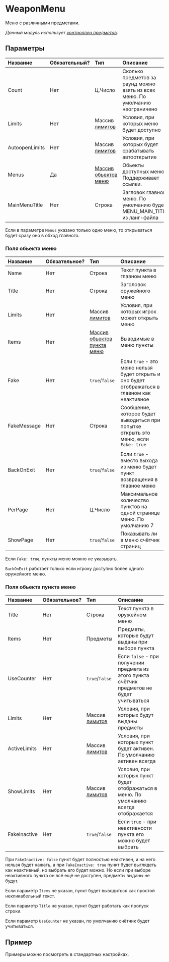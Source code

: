 # WeaponMenu

Меню с различными предметами.

_Данный модуль использует [контроллер предметов](/readme/extensions/items.md)._

## Параметры

| Название       | Обязательный? | Тип                                            | Описание                                                                       |
| :------------- | :------------ | :--------------------------------------------- | :----------------------------------------------------------------------------- |
| Count          | Нет           | Ц.Число                                        | Сколько предметов за раунд можно взять из всех меню. По умолчанию неограничено |
| Limits         | Нет           | Массив [лимитов](/readme/extensions/limits.md) | Условия, при которых меню будет доступно                                       |
| AutoopenLimits | Нет           | Массив [лимитов](/readme/extensions/limits.md) | Условия, при которых будет срабатывать автооткрытие                            |
| Menus          | Да            | [Массив обьектов меню](#поля-обьекта-меню)     | Обьекты доступных меню. Поддерживает ссылки.                                   |
| MainMenuTitle  | Нет           | Строка                                         | Загловок главного меню. По умолчанию будет MENU_MAIN_TITLE из ланг-файла       |

Если в параметре `Menus` указано только одно меню, то открываться будет сразу оно в обход главного.

### Поля обьекта меню

| Название    | Обязательное? | Тип                                                      | Описание                                                                                      |
| :---------- | :------------ | :------------------------------------------------------- | :-------------------------------------------------------------------------------------------- |
| Name        | Нет           | Строка                                                   | Текст пункта в главном меню                                                                   |
| Title       | Нет           | Строка                                                   | Заголовок оружейного меню                                                                     |
| Limits      | Нет           | Массив [лимитов](/readme/extensions/limits.md)           | Условия, при которых игрок может открыть меню                                                 |
| Items       | Нет           | [Массив обьектов пункта меню](#поля-обьекта-пункта-меню) | Выводимые в меню пункты                                                                       |
|             |               |                                                          |                                                                                               |
| Fake        | Нет           | `true`/`false`                                           | Если `true` - это меню нельзя будет открыть и оно будет отображаться в главном как неактивное |
| FakeMessage | Нет           | Строка                                                   | Сообщение, которое будет выводиться при попытке открыть это меню, если `Fake: true`           |
|             |               |                                                          |                                                                                               |
| BackOnExit  | Нет           | `true`/`false`                                           | Если `true` - вместо выхода из меню будет пункт возвращения в главное меню                    |
| PerPage     | Нет           | Ц.Число                                                  | Максимальное количество пунктов на одной странице меню. По умолчанию 7                        |
| ShowPage    | Нет           | `true`/`false`                                           | Показывать ли в меню счётчик страниц                                                          |

Если `Fake: true`, пункты меню можно не указывать.

`BackOnExit` работает только если игроку доступно более одного оружейного меню.

### Поля обьекта пункта меню

| Название     | Обязательное? | Тип                                            | Описание                                                                                     |
| :----------- | :------------ | :--------------------------------------------- | :------------------------------------------------------------------------------------------- |
| Title        | Нет           | Строка                                         | Текст пункта в оружейном меню                                                                |
| Items        | Нет           | Предметы                                       | Предметы, которые будут выданы при выборе пункта                                             |
| UseCounter   | Нет           | `true`/`false`                                 | Если `false` - при получении предмета из этого пункта счётчик предметов не будет учитываться |
| Limits       | Нет           | Массив [лимитов](/readme/extensions/limits.md) | Условия, при которых будут выданы предметы                                                   |
| ActiveLimits | Нет           | Массив [лимитов](/readme/extensions/limits.md) | Условия, при которых пункт будет активен. По умолчанию активен всегда                        |
| ShowLimits   | Нет           | Массив [лимитов](/readme/extensions/limits.md) | Условия, при которых пункт будет отображаться в меню. По умолчанию всегда отображается       |
| FakeInactive | Нет           | `true`/`false`                                 | Если `true` - при неактивности пункта его можно будет выбрать                                |

При `FakeInactive: false` пункт будет полностью неактивен, и на него нельзя будет нажать, а при `FakeInactive: true` пункт будет выглядеть как неактивный, но выбрать его будет можно. Но если при выборе неактивного пункта он всё ещё не доступен, предметы выданы не будут.

Если параметр `Items` не указан, пункт будет выводиться как простой некликабельный текст.

Если параметр `Title` не указан, пункт будет работать как пропуск строки.

Если параметр `UseCounter` не указан, по умолчанию счётчик будет учитываться.

## Пример

Примеры можно посмотреть в стандартных настройках.
